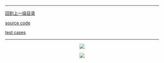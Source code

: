 ----------
[回到上一级目录](https://zhaochenyou.github.io/Way-to-Algorithm/Chapter-2/)

[source code](https://github.com/zhaochenyou/Way-to-Algorithm/blob/master/Chapter-2/src/Recursion.hpp)

[test cases](https://github.com/zhaochenyou/Way-to-Algorithm/blob/master/Chapter-2/src/Recursion.cpp)

----------
<p align="center"><img src="https://github.com/zhaochenyou/Way-to-Algorithm/raw/master/Chapter-2/res/Recursion1.png" /></p>
<p align="center"><img src="https://github.com/zhaochenyou/Way-to-Algorithm/raw/master/Chapter-2/res/Recursion2.png" /></p>
